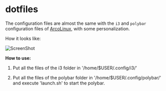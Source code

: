 # dotfiles

The configuration files are almost the same with the `i3` and `polybar` configuration files of [ArcoLinux](https://arcolinux.info/), with some personalization.

How it looks like:

![ScreenShot](https://i.imgur.com/B8PuYjY.png)

**How to use:**

1. Put all the files of the i3 folder in '/home/$USER/.config/i3/'

2. Put all the files of the polybar folder in '/home/$USER/.config/polybar/' and execute 'launch.sh' to start the polybar.


